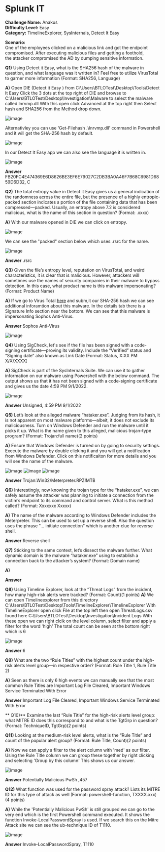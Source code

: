 # Splunk IT

**Challenge Name:** Anakus  
**Difficulty Level:** Easy  
**Category:** TimelineExplorer, SysInternals, Detect It Easy  

**Scenario:**  
One of the employees clicked on a malicious link and got the endpoint compromised. After executing malicious files and getting a foothold,  
the attacker compromised the AD by dumping sensitive information.



**Q1)** Using Detect it Easy, what is the SHA256 hash of the malware in question, and what language was it written in?
Feel free to utilize VirusTotal to garner more information (Format: SHA256, Language)

**A)** Open DIE (Detect it Easy ) from C:\Users\BTLOTest\Desktop\Tools\Detect It Easy
Click the 3 dots at the top right of DIE and browse to C:\Users\BTLOTest\Desktop\Investigation\Malware to select the malware called lnrvmp.dll
With this open click Advanced at the top right then Select hash and SHA256 from the Method drop down. 


![image](https://github.com/user-attachments/assets/17344861-c5b1-457e-9cd5-3d35c83d9220)

Alternativley you can use 'Get-Filehash .\lnrvmp.dll' command in Powershell and it will get the SHA-256 hash by default. 

![image](https://github.com/user-attachments/assets/c759cc19-f5ed-4be9-af86-77a27373dd76)

In our Detect It Easy app we can also see the language it is written in.

![image](https://github.com/user-attachments/assets/2a024d3d-6d18-4278-9da9-77234b9acfde)

**Answer**  FB20FC4E474369E6D8626BE3EF6E79027C2DB3BA0A46F7B68C6981D6859D6D32, C

**Q2)** The total entropy value in Detect it Easy gives us a general indication of the randomness across the entire file, 
but the presence of a highly entropic-packed section indicates a portion of the file containing data that has been compressed—packed.
Usually, an entropy above 7.2 is considered malicious, what is the name of this section in question? (Format: .xxxx)

**A)** With our malware opened in DIE we can click on entropy. 

![image](https://github.com/user-attachments/assets/d9830315-db06-4c42-a8b1-5ad5e54cac81)

We can see the "packed" section below which uses .rsrc for the name.

![image](https://github.com/user-attachments/assets/069c37a1-9003-4075-8a34-acc50ae8307b)

**Answer** .rsrc

**Q3)** Given the file’s entropy level, reputation on VirusTotal, and weird characteristics, it is clear that is malicious.
However, attackers will sometimes use the names of security companies in their malware to bypass detection. 
In this case, what product name is this malware impersonating? (Format: Product Name)

**A)** If we go to Virus Total [here](https://www.virustotal.com/gui/home/upload) and subm,it our SHA-256 hash we can see additional inforamtion  about this malware. 
In the details tab there is a Signature Info section near the bottom. We can see that this malware is impersonating Sophos Anti-Virus.

**Answer** Sophos Anti-Virus


![image](https://github.com/user-attachments/assets/d5274d03-13c1-4970-906c-f72d22b55659)

**Q4)** Using SigCheck, let's see if the file has been signed with a code-signing certificate—proving its validity.
Include the “Verified” status and “Signing date” also known as Link Date (Format: Status, X:XX PM X/X/XXXX)

**A)** SigCheck is part of the SysInternals Suite. We can use it to gather information on our malware using Powershell with the below command.
The output shows us that it has not been signed with a code-signing certificate and gives us the date 4:59 PM 9/1/2022.

![image](https://github.com/user-attachments/assets/41d5bb98-9ce2-4a45-b3ce-ede090aa744d)

**Answer** Unsigned, 4:59 PM 9/1/2022

**Q5)** Let’s look at the alleged malware “hataker.exe”. Judging from its hash, it is not apparent on most malware platforms—albeit,
it does not exclude its maliciousness. Turn on Windows Defender and run the malware until it picks it up. What is the name given to this alleged, 
malicious trojan-type program? (Format: Trojan:full name)(2 points)

**A)** Ensure that Windows Defender is turned on by going to security settings. 
Execute the malware by double clicking it and you will get a notification from Windows Defender. 
Click on this notificaiton for more details and you will see the name of the malware. 

![image](https://github.com/user-attachments/assets/5c850d26-8609-476d-add4-1d07466d446a)
![image](https://github.com/user-attachments/assets/9886f429-2429-4698-99d4-0d7544b388db)
![image](https://github.com/user-attachments/assets/e483f7d1-158f-4f5e-87c1-9d194d88bf12)

**Answer**  Trojan:Win32/Meterpreter.RPZ!MTB

**Q6)** Interestingly, now knowing the trojan type for the “hataker.exe”, we can safely assume the attacker was planning to initiate a connection from the victim’s endpoint to its command and control server. 
What is this method called? (Format: Xxxxxxx Xxxxx)

**A)** The name of the malware according to Windows Defender includes the Meterpreter. This can be used to set up a reverse shell. 
Also the question uses the phrase "... initiate connection" which is another clue for reverse shell. 

**Answer** Reverse shell

**Q7)** Sticking to the same context, let’s dissect the malware further.
What dynamic domain is the malware “hataker.exe” using to establish a connection back to the attacker’s system? (Format: Domain name)

**A)**


**Answer**

**Q8)** Using Timeline Explorer, look at the “Threat Logs” from the incident, how many high-risk alerts were tracked? (Format: Count)(1 points)
**A)** We can open Timelineexplorer from this directory C:\Users\BTLOTest\Desktop\Tools\TimelineExplorer\TimelineExplorer
With TimelineExplorer open click File at the top left then open ThreatLogs.csv found here C:\Users\BTLOTest\Desktop\Investigation\Incident Logs
With these open we can right clcik on the level column, select filter and apply a filter for the word 'high'
The total count can be seen at the bottom right which is 6


![image](https://github.com/user-attachments/assets/d390af5b-8dc4-41a8-bc10-a7370a1d2813)

**Answer**  6

 **Q9)** What are the two “Rule Titles” with the highest count under the high-risk alerts level group—in respective order? (Format: Rule Title 1, Rule Title 2)

 **A)** Seen as there is only 6 high events we can manually see that the most common Rule Titles are 
 Important Log File Cleared, Important Windows Service Terminated With Error

 **Answer** Important Log File Cleared, Important Windows Service Terminated With Error

** Q10)** Examine the last “Rule Title” for the high-risk alerts level group: what MITRE ID does this correspond to and what is the TgtGrp in question? (Format: TechniqueID, TgtGrp)(2 points)


**Q11)** Looking at the medium-risk level alerts, what is the “Rule Title” and count of the popular alert group? (Format: Rule Title, Count)(2 points)

**A)** Now we can apply a filter to the alert column with 'med' as our filter. 
Using the Rule Title column we can group these together by right clicking and selecting 'Group by this column' 
This shows us our answer.

![image](https://github.com/user-attachments/assets/a7e634c8-4fed-4844-9bec-bbf3af4d9ef2)

**Answer** Potentially Malicious PwSh ,457

**Q12)** What function was used for the password spray attack? Lists its MITRE ID for this type of attack as well (Format: powershell-function, TXXXX.xxx)(4 points)

**A)** While the 'Potentially Malicious PwSh' is still grouped we can go to the very end which is the first Powershell command executed. 
It shows the function Invoke-LocalPasswordSpray is used. If we search this on the Mitre Attack site we can see the ub-technique ID of T1110.

![image](https://github.com/user-attachments/assets/ee3a8940-e789-4c57-b592-d0a6e9f05da6)

**Answer** Invoke-LocalPasswordSpray, T1110
















































